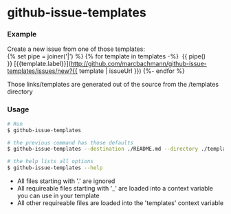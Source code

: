 [//]: <> (This file is generated from /templates/README.md. Please don't edit the one in the root directory)

# github-issue-templates

### Example

Create a new issue from one of those templates:<br>
{% set pipe = joiner('|') %}
{% for template in templates -%}
&nbsp;{{ pipe() }}&nbsp;[{{template.label}}](http://github.com/marcbachmann/github-issue-templates/issues/new?{{ template | issueUrl }})
{%- endfor %}

Those links/templates are generated out of the source from the /templates directory

### Usage

```bash
# Run
$ github-issue-templates

# the previous command has those defaults
$ github-issue-templates --destination ./README.md --directory ./templates --template ./templates/README.md

# the help lists all options
$ github-issue-templates --help
```

- All files starting with '.' are ignored
- All requireable files starting with '_' are loaded
  into a context variable you can use in your template
- All other requireable files are loaded into the 'templates' context variable
